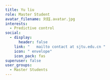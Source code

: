 ```yaml
---
title: Yu liu
role: Master Student
avatar_filename: 刘钰.avatar.jpg
interests:
  - Predictive control
social:
  - display:
      header: false
    link: "   mailto contact at sjtu.edu.cn "
    icon: " envelope"
    icon_pack: fas
superuser: false
user_groups:
  - Master Students
---
```

